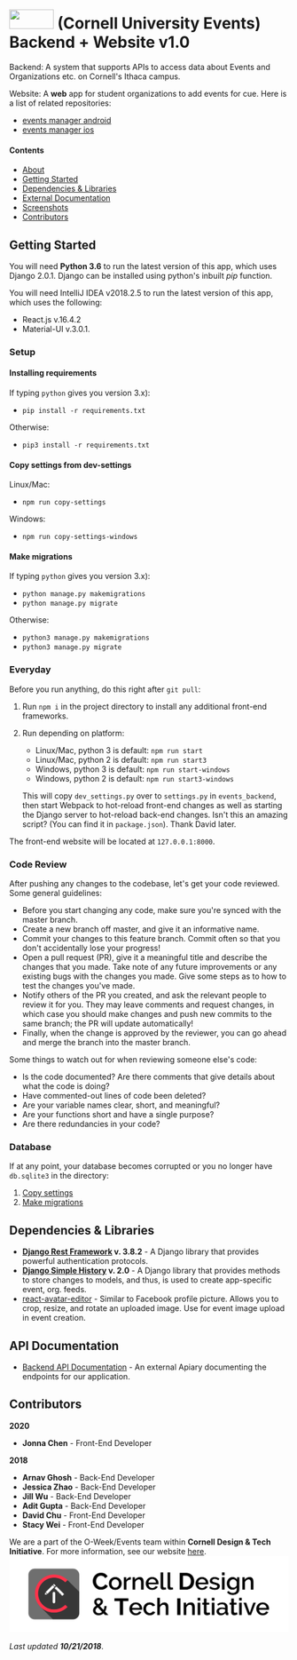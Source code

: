 <img src="https://raw.githubusercontent.com/cornell-dti/events-manager-android/master/cue_text_red.png" width="80" height="35"> (Cornell University Events) Backend + Website v1.0
======
Backend: A system that supports APIs to access data about Events and Organizations etc. on Cornell's Ithaca campus. 

Website: A **web** app for student organizations to add events for cue. Here is a list of related repositories: 
- [events manager android](https://github.com/cornell-dti/events-manager-android)
- [events manager ios](https://github.com/cornell-dti/events-manager-ios)

#### Contents
  - [About](#about)
  - [Getting Started](#getting-started)
  - [Dependencies & Libraries](#dependencies--libraries)
  - [External Documentation](#external-documentation)
  - [Screenshots](#screenshots)
  - [Contributors](#contributors)

## Getting Started
You will need **Python 3.6** to run the latest version of this app, which uses Django 2.0.1. Django can be installed using python's inbuilt _pip_ function. 

You will need IntelliJ IDEA v2018.2.5 to run the latest version of this app, which uses the following:
- React.js v.16.4.2
- Material-UI v.3.0.1.

### Setup
#### Installing requirements
If typing `python` gives you version 3.x):
- `pip install -r requirements.txt`

Otherwise:
- `pip3 install -r requirements.txt`

#### Copy settings from dev-settings
Linux/Mac:
- `npm run copy-settings`

Windows:
- `npm run copy-settings-windows`

#### Make migrations
If typing `python` gives you version 3.x):
- `python manage.py makemigrations`
- `python manage.py migrate`

Otherwise:
- `python3 manage.py makemigrations`
- `python3 manage.py migrate`

### Everyday
Before you run anything, do this right after `git pull`:
1. Run `npm i` in the project directory to install any additional front-end frameworks.
2. Run depending on platform:
    - Linux/Mac, python 3 is default: `npm run start`
    - Linux/Mac, python 2 is default: `npm run start3`
    - Windows, python 3 is default: `npm run start-windows`
    - Windows, python 2 is default: `npm run start3-windows`
    
    This will copy `dev_settings.py` over to `settings.py` in `events_backend`, then start Webpack to hot-reload front-end changes as well as starting the Django server to hot-reload back-end changes. Isn't this an amazing script? (You can find it in `package.json`). Thank David later.

The front-end website will be located at `127.0.0.1:8000`.

### Code Review
After pushing any changes to the codebase, let's get your code reviewed. Some general guidelines:
- Before you start changing any code, make sure you're synced with the master branch.
- Create a new branch off master, and give it an informative name.
- Commit your changes to this feature branch. Commit often so that you don't accidentally lose your progress!
- Open a pull request (PR), give it a meaningful title and describe the changes that you made. Take note of any future improvements or any existing bugs with the changes you made. Give some steps as to how to test the changes you've made. 
- Notify others of the PR you created, and ask the relevant people to review it for you. They may leave comments and request changes, in which case you should make changes and push new commits to the same branch; the PR will update automatically!
- Finally, when the change is approved by the reviewer, you can go ahead and merge the branch into the master branch.

Some things to watch out for when reviewing someone else's code:
- Is the code documented? Are there comments that give details about what the code is doing?
- Have commented-out lines of code been deleted?
- Are your variable names clear, short, and meaningful?
- Are your functions short and have a single purpose?
- Are there redundancies in your code?

### Database
If at any point, your database becomes corrupted or you no longer have `db.sqlite3` in the directory:
1. [Copy settings](#copy-settings-from-dev-settings)
2. [Make migrations](#make-migrations)

## Dependencies & Libraries
 * **[Django Rest Framework](http://www.django-rest-framework.org/) v. 3.8.2** - A Django library that provides powerful authentication protocols.
 * **[Django Simple History](https://django-simple-history.readthedocs.io/en/latest/) v. 2.0** - A Django library that provides methods to store changes to models, and thus, is used to create app-specific event, org. feeds.
  * [react-avatar-editor](https://www.npmjs.com/package/react-avatar-editor) - Similar to Facebook profile picture. Allows you to crop, resize, and rotate an uploaded image. Use for event image upload in event creation.


## API Documentation
* [Backend API Documentation](https://cuevents.docs.apiary.io/) - An external Apiary documenting the endpoints for our application.



## Contributors
**2020**
* **Jonna Chen** - Front-End Developer

**2018**
* **Arnav Ghosh** - Back-End Developer
* **Jessica Zhao** - Back-End Developer
* **Jill Wu** - Back-End Developer
* **Adit Gupta** - Back-End Developer
* **David Chu** - Front-End Developer
* **Stacy Wei** - Front-End Developer

We are a part of the O-Week/Events team within **Cornell Design & Tech Initiative**. For more information, see our website [here](https://cornelldti.org/).
<img src="https://raw.githubusercontent.com/cornell-dti/design/master/Branding/Wordmark/Dark%20Text/Transparent/Wordmark-Dark%20Text-Transparent%403x.png">

_Last updated **10/21/2018**_.
